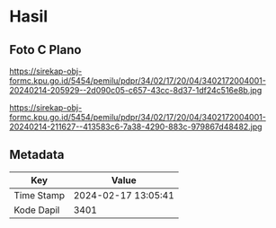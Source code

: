 # Hasil

## Foto C Plano

https://sirekap-obj-formc.kpu.go.id/5454/pemilu/pdpr/34/02/17/20/04/3402172004001-20240214-205929--2d090c05-c657-43cc-8d37-1df24c516e8b.jpg

https://sirekap-obj-formc.kpu.go.id/5454/pemilu/pdpr/34/02/17/20/04/3402172004001-20240214-211627--413583c6-7a38-4290-883c-979867d48482.jpg


## Metadata

| Key        | Value               |
| ---------- | ------------------- |
| Time Stamp | 2024-02-17 13:05:41 |
| Kode Dapil | 3401                |



